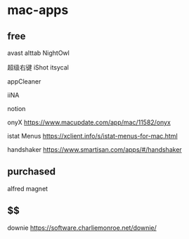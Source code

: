 # mac-apps

## free
avast
alttab
NightOwl

超级右键
iShot
itsycal

appCleaner

iiNA

notion

onyX
https://www.macupdate.com/app/mac/11582/onyx

istat Menus
https://xclient.info/s/istat-menus-for-mac.html

handshaker
https://www.smartisan.com/apps/#/handshaker


## purchased
alfred
magnet

## $$

downie
https://software.charliemonroe.net/downie/
